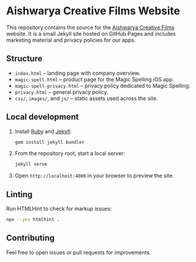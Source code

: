 # Aishwarya Creative Films Website

This repository contains the source for the [Aishwarya Creative Films](https://www.aishwaryacreativefilms.com/) website. It is a small Jekyll site hosted on GitHub Pages and includes marketing material and privacy policies for our apps.

## Structure
- `index.html` – landing page with company overview.
- `magic-spell.html` – product page for the Magic Spelling iOS app.
- `magic-spell-privacy.html` – privacy policy dedicated to Magic Spelling.
- `privacy.html` – general privacy policy.
- `css/`, `images/`, and `js/` – static assets used across the site.

## Local development
1. Install [Ruby](https://www.ruby-lang.org/) and [Jekyll](https://jekyllrb.com/):
   ```bash
   gem install jekyll bundler
   ```
2. From the repository root, start a local server:
   ```bash
   jekyll serve
   ```
3. Open `http://localhost:4000` in your browser to preview the site.

## Linting
Run HTMLHint to check for markup issues:
```bash
npx --yes htmlhint .
```

## Contributing
Feel free to open issues or pull requests for improvements.
